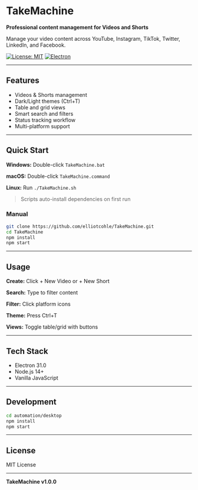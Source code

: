 #  TakeMachine

**Professional content management for Videos and Shorts**

Manage your video content across YouTube, Instagram, TikTok, Twitter, LinkedIn, and Facebook.

[![License: MIT](https://img.shields.io/badge/License-MIT-yellow.svg)](https://opensource.org/licenses/MIT)
[![Electron](https://img.shields.io/badge/Electron-31.0-blue.svg)](https://www.electronjs.org/)

---

##  Features

-  Videos & Shorts management
-  Dark/Light themes (Ctrl+T)
-  Table and grid views
-  Smart search and filters
-  Status tracking workflow
-  Multi-platform support

---

##  Quick Start

**Windows:** Double-click `TakeMachine.bat`

**macOS:** Double-click `TakeMachine.command`

**Linux:** Run `./TakeMachine.sh`

> Scripts auto-install dependencies on first run

### Manual

```bash
git clone https://github.com/elliotcohle/TakeMachine.git
cd TakeMachine
npm install
npm start
```

---

##  Usage

**Create:** Click + New Video or + New Short

**Search:** Type to filter content

**Filter:** Click platform icons

**Theme:** Press Ctrl+T

**Views:** Toggle table/grid with buttons

---

##  Tech Stack

- Electron 31.0
- Node.js 14+
- Vanilla JavaScript

---

##  Development

```bash
cd automation/desktop
npm install
npm start
```

---

##  License

MIT License

---

**TakeMachine v1.0.0**